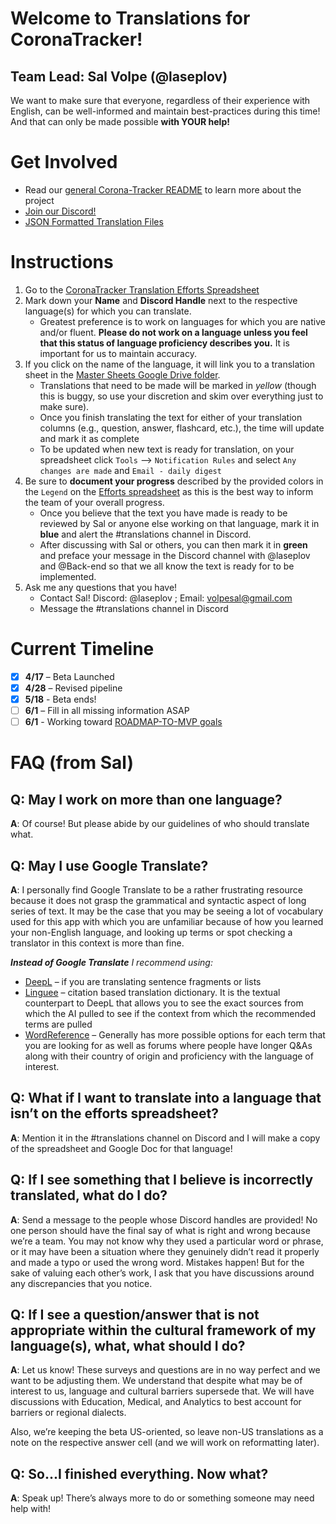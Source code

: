 # Welcome to Translations for CoronaTracker!

## Team Lead: Sal Volpe (@laseplov)

We want to make sure that everyone, regardless of their experience with English, can be well-informed and maintain best-practices during this time! And that can only be made possible __with YOUR help!__

# Get Involved

* Read our [general Corona-Tracker README](https://github.com/COVID-19-electronic-health-system/Corona-tracker) to learn more about the project
* [Join our Discord!](https://discord.gg/pPERUuv)
* [JSON Formatted Translation Files](../client/public/locales)

# Instructions

1. Go to the [CoronaTracker Translation Efforts Spreadsheet](https://docs.google.com/spreadsheets/d/1Deaaybwk8TPDlOnXJkFCQe6CIcrAqWoDA5Gbot3joyY/edit#gid=0)
2. Mark down your **Name** and **Discord Handle** next to the respective language(s) for which you can translate.
    - Greatest preference is to work on languages for which you are native and/or fluent. **Please do not work on a language unless you feel that this status of language proficiency describes you.** It is important for us to maintain accuracy.
3. If you click on the name of the language, it will link you to a translation sheet in the
[Master Sheets Google Drive folder](https://drive.google.com/open?id=12I3IoLc1Li3rtCqhwEoRhLs5FA_6BF7A).
    - Translations that need to be made will be marked in *yellow* (though this is buggy, so use your discretion and skim over everything just to make sure).
    - Once you finish translating the text for either of your translation columns (e.g., question, answer, flashcard, etc.), the time will update and mark it as complete
    - To be updated when new text is ready for translation, on your spreadsheet click `Tools` –> `Notification Rules` and select `Any changes are made` and `Email - daily digest`
4. Be sure to **document your progress** described by the provided colors in the `Legend` on the [Efforts spreadsheet](https://docs.google.com/spreadsheets/d/1Deaaybwk8TPDlOnXJkFCQe6CIcrAqWoDA5Gbot3joyY/edit#gid=0) as this is the best way to inform the team of your overall progress.
    - Once you believe that the text you have made is ready to be reviewed by Sal or anyone else working on that language, mark it in **blue** and alert the #translations channel in Discord.
    - After discussing with Sal or others, you can then mark it in **green** and preface your message in the Discord channel with @laseplov and @Back-end so that we all know the text is ready for to be implemented.
5. Ask me any questions that you have!
    - Contact Sal! Discord: @laseplov ; Email: volpesal@gmail.com
    - Message the #translations channel in Discord

# Current Timeline

- [x] **4/17** – Beta Launched
- [x] **4/28** – Revised pipeline
- [x] **5/18** - Beta ends!
- [ ] **6/1** – Fill in all missing information ASAP
- [ ] **6/1** - Working toward [ROADMAP-TO-MVP goals](../ROADMAP-TO-MVP.md)

# FAQ (from Sal)

## Q: May I work on more than one language?

**A**: Of course! But please abide by our guidelines of who should translate what.

## Q: May I use Google Translate?

**A**: I personally find Google Translate to be a rather frustrating resource because it does not grasp the grammatical and syntactic aspect of long series of text. It may be the case that you may be seeing a lot of vocabulary used for this app with which you are unfamiliar because of how you learned your non-English language, and looking up terms or spot checking a translator in this context is more than fine.

_**Instead of Google Translate** I recommend using:_

* [DeepL](https://www.deepl.com/en/translator) – if you are translating sentence fragments or lists
* [Linguee](https://www.linguee.com/) – citation based translation dictionary. It is the textual counterpart to DeepL that allows you to see the exact sources from which the AI pulled to see if the context from which the recommended terms are pulled
* [WordReference](https://www.wordreference.com/) – Generally has more possible options for each term that you are looking for as well as forums where people have longer Q&As along with their country of origin and proficiency with the language of interest.

## Q: What if I want to translate into a language that isn’t on the efforts spreadsheet?

**A**: Mention it in the #translations channel on Discord and I will make a copy of the spreadsheet and Google Doc for that language!

## Q: If I see something that I believe is incorrectly translated, what do I do?

**A**: Send a message to the people whose Discord handles are provided! No one person should have the final say of what is right and wrong because we’re a team. You may not know why they used a particular word or phrase, or it may have been a situation where they genuinely didn’t read it properly and made a typo or used the wrong word. Mistakes happen! But for the sake of valuing each other’s work, I ask that you have discussions around any discrepancies that you notice.

## Q: If I see a question/answer that is not appropriate within the cultural framework of my language(s), what, what should I do?

**A**: Let us know! These surveys and questions are in no way perfect and we want to be adjusting them. We understand that despite what may be of interest to us, language and cultural barriers supersede that. We will have discussions with Education, Medical, and Analytics to best account for barriers or regional dialects.

Also, we’re keeping the beta US-oriented, so leave non-US translations as a note on the respective answer cell (and we will work on reformatting later).

## Q: So...I finished everything. Now what?

**A**: Speak up! There’s always more to do or something someone may need help with!
